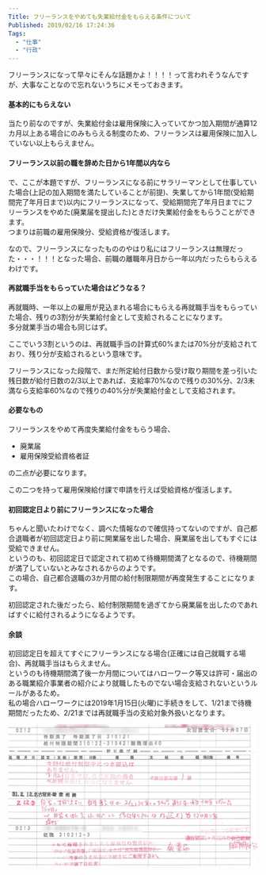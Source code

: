 ```yaml
---
Title: フリーランスをやめても失業給付金をもらえる条件について
Published: 2019/02/16 17:24:36
Tags:
  - "仕事"
  - "行政"
---
```

フリーランスになって早々にそんな話題かよ！！！！って言われそうなんですが、大事なことなので忘れないうちにメモっておきます。  

<!-- more -->

#### 基本的にもらえない  
当たり前なのですが、失業給付金は雇用保険に入っていてかつ加入期間が通算12カ月以上ある場合にのみもらえる制度のため、フリーランスは雇用保険に加入していない以上もらえません。  

#### フリーランス以前の職を辞めた日から1年間以内なら  

で、ここが本題ですが、フリーランスになる前にサラリーマンとして仕事していた場合(上記の加入期間を満たしていることが前提)、失業してから1年間(受給期間完了年月日まで)以内にフリーランスになって、受給期間完了年月日までにフリーランスをやめた(廃業届を提出した)ときだけ失業給付金をもらうことができます。  
つまりは前職の雇用保険分、受給資格が復活します。  

なので、フリーランスになったもののやはり私にはフリーランスは無理だった・・・！！！となった場合、前職の離職年月日から一年以内だったらもらえるわけです。  

#### 再就職手当をもらっていた場合はどうなる？  
再就職時、一年以上の雇用が見込まれる場合にもらえる再就職手当をもらっていた場合、残りの3割分が失業給付金として支給されることになります。  
多分就業手当の場合も同じはず。  

ここでいう3割というのは、再就職手当の計算式60%または70%分が支給されており、残り分が支給されるという意味です。  

フリーランスになった段階で、まだ所定給付日数から受け取り期間を差っ引いた残日数が給付日数の2/3以上であれば、支給率70%なので残りの30%分、2/3未満なら支給率60%なので残りの40%分が失業給付金として支給されます。  

#### 必要なもの  
フリーランスをやめて再度失業給付金をもらう場合、

* 廃業届
* 雇用保険受給資格者証  

の二点が必要になります。  

この二つを持って雇用保険給付課で申請を行えば受給資格が復活します。  

#### 初回認定日より前にフリーランスになった場合  
ちゃんと聞いたわけでなく、調べた情報なので確信持ってないのですが、自己都合退職者が初回認定日より前に開業届を出した場合、廃業届を出してもすぐには受給できません。  
というのも、初回認定日で認定されて初めて待機期間満了となるので、待機期間が満了していないとみなされるからのようです。  
この場合、自己都合退職の3か月間の給付制限期間が再度発生することになります。  

初回認定された後だったら、給付制限期間を過ぎてから廃業届を出したのであればすぐに給付されるようになるようです。  

#### 余談
初回認定日を超えてすぐにフリーランスになる場合(正確には自己就職する場合)、再就職手当はもらえません。  
というのも待機期間満了後一か月間についてはハローワーク等又は許可・届出のある職業紹介事業者の紹介により就職したものでない場合支給されないというルールがあるため。  
私の場合ハローワークには2019年1月15日(火曜)に手続きをして、1/21まで待機期間だったため、2/21までは再就職手当の支給対象外扱いとなります。  

![](20190216172215.png) 